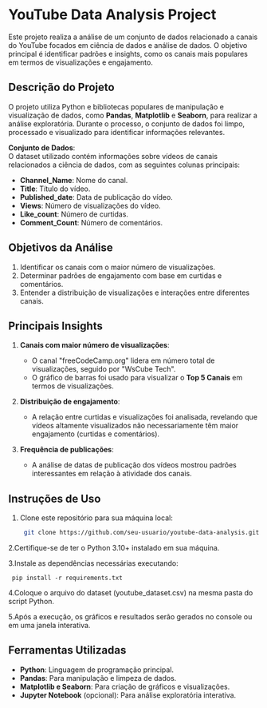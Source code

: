 # YouTube Data Analysis Project

Este projeto realiza a análise de um conjunto de dados relacionado a canais do YouTube focados em ciência de dados e análise de dados. O objetivo principal é identificar padrões e insights, como os canais mais populares em termos de visualizações e engajamento.

## **Descrição do Projeto**
O projeto utiliza Python e bibliotecas populares de manipulação e visualização de dados, como **Pandas**, **Matplotlib** e **Seaborn**, para realizar a análise exploratória. Durante o processo, o conjunto de dados foi limpo, processado e visualizado para identificar informações relevantes.

**Conjunto de Dados**:  
O dataset utilizado contém informações sobre vídeos de canais relacionados a ciência de dados, com as seguintes colunas principais:
- **Channel_Name**: Nome do canal.
- **Title**: Título do vídeo.
- **Published_date**: Data de publicação do vídeo.
- **Views**: Número de visualizações do vídeo.
- **Like_count**: Número de curtidas.
- **Comment_Count**: Número de comentários.

## **Objetivos da Análise**
1. Identificar os canais com o maior número de visualizações.
2. Determinar padrões de engajamento com base em curtidas e comentários.
3. Entender a distribuição de visualizações e interações entre diferentes canais.

## **Principais Insights**
1. **Canais com maior número de visualizações**:
   - O canal "freeCodeCamp.org" lidera em número total de visualizações, seguido por "WsCube Tech".
   - O gráfico de barras foi usado para visualizar o **Top 5 Canais** em termos de visualizações.

2. **Distribuição de engajamento**:
   - A relação entre curtidas e visualizações foi analisada, revelando que vídeos altamente visualizados não necessariamente têm maior engajamento (curtidas e comentários).

3. **Frequência de publicações**:
   - A análise de datas de publicação dos vídeos mostrou padrões interessantes em relação à atividade dos canais.

## **Instruções de Uso**
1. Clone este repositório para sua máquina local:
   ```bash
    git clone https://github.com/seu-usuario/youtube-data-analysis.git
   ```
2.Certifique-se de ter o Python 3.10+ instalado em sua máquina.

3.Instale as dependências necessárias executando:
   ```
    pip install -r requirements.txt
   ```
4.Coloque o arquivo do dataset (youtube_dataset.csv) na mesma pasta do script Python.

5.Após a execução, os gráficos e resultados serão gerados no console ou em uma janela interativa.

## **Ferramentas Utilizadas**
- **Python**: Linguagem de programação principal.
- **Pandas**: Para manipulação e limpeza de dados.
- **Matplotlib e Seaborn**: Para criação de gráficos e visualizações.
- **Jupyter Notebook** (opcional): Para análise exploratória interativa.
